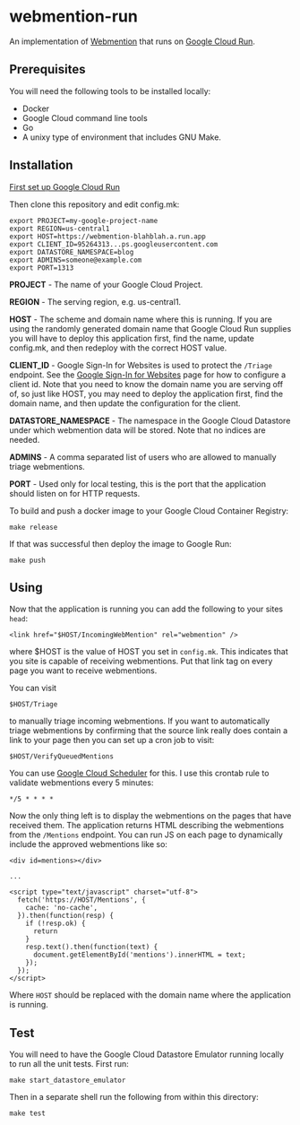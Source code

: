 webmention-run
==============

An implementation of [Webmention](https://www.w3.org/TR/webmention/) that runs
on [Google Cloud Run](https://cloud.google.com/run/docs/).

Prerequisites
-------------

You will need the following tools to be installed locally:

  - Docker
  - Google Cloud command line tools
  - Go
  - A unixy type of environment that includes GNU Make.

Installation
------------

[First set up Google Cloud Run](https://cloud.google.com/run/docs/setup)

Then clone this repository and edit config.mk:

    export PROJECT=my-google-project-name
    export REGION=us-central1
    export HOST=https://webmention-blahblah.a.run.app
    export CLIENT_ID=95264313...ps.googleusercontent.com
    export DATASTORE_NAMESPACE=blog
    export ADMINS=someone@example.com
    export PORT=1313

**PROJECT** - The name of your Google Cloud Project.

**REGION** - The serving region, e.g. us-central1.

**HOST** - The scheme and domain name where this is running. If you are using
  the randomly generated domain name that Google Cloud Run supplies you will
  have to deploy this application first, find the name, update config.mk, and
  then redeploy with the correct HOST value.

**CLIENT_ID** - Google Sign-In for Websites is used to protect the `/Triage`
  endpoint. See the [Google Sign-In for Websites](https://developers.google.com/identity/sign-in/web/sign-in)
  page for how to configure a client id. Note that you need to know the
  domain name you are serving off of, so just like HOST, you may need to
  deploy the application first, find the domain name, and then update the
  configuration for the client.

**DATASTORE_NAMESPACE** - The namespace in the Google Cloud Datastore under
  which webmention data will be stored. Note that no indices are needed.

**ADMINS** - A comma separated list of users who are allowed to manually
  triage webmentions.

**PORT** - Used only for local testing, this is the port that the application
  should listen on for HTTP requests.

To build and push a docker image to your Google Cloud Container Registry:

    make release

If that was successful then deploy the image to Google Run:

    make push

Using
-----

Now that the application is running you can add the following to your sites
`head`:

    <link href="$HOST/IncomingWebMention" rel="webmention" />

where $HOST is the value of HOST you set in `config.mk`. This indicates
that you site is capable of receiving webmentions. Put that link tag
on every page you want to receive webmentions.

You can visit

    $HOST/Triage

to manually triage incoming webmentions. If you want to automatically triage
webmentions by confirming that the source link really does contain a link
to your page then you can set up a cron job to visit:

    $HOST/VerifyQueuedMentions

You can use [Google Cloud Scheduler](https://cloud.google.com/scheduler/) for this. I use this crontab
rule to validate webmentions every 5 minutes:

    */5 * * * *

Now the only thing left is to display the webmentions on the pages that have
received them. The application returns HTML describing the webmentions
from the `/Mentions` endpoint. You can run JS on each page to dynamically
include the approved webmentions like so:

```
<div id=mentions></div>

...

<script type="text/javascript" charset="utf-8">
  fetch('https://HOST/Mentions', {
    cache: 'no-cache',
  }).then(function(resp) {
    if (!resp.ok) {
      return
    }
    resp.text().then(function(text) {
      document.getElementById('mentions').innerHTML = text;
    });
  });
</script>
```

Where `HOST` should be replaced with the domain name where the application is
running.

Test
----

You will need to have the Google Cloud Datastore Emulator running locally
to run all the unit tests. First run:

    make start_datastore_emulator

Then in a separate shell run the following from within this directory:

    make test
